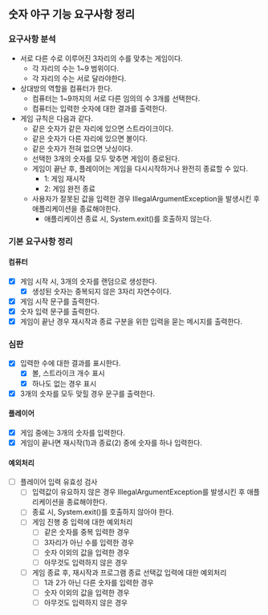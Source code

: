 ## 숫자 야구 기능 요구사항 정리

### 요구사항 분석

- 서로 다른 수로 이루어진 3자리의 수를 맞추는 게임이다.
    - 각 자리의 수는 1~9 범위이다.
    - 각 자리의 수는 서로 달라야한다.
- 상대방의 역할을 컴퓨터가 한다.
    - 컴퓨터는 1~9까지의 서로 다른 임의의 수 3개를 선택한다.
    - 컴퓨터는 입력한 숫자에 대한 결과를 출력한다.
- 게임 규칙은 다음과 같다.
    - 같은 숫자가 같은 자리에 있으면 스트라이크이다.
    - 같은 숫자가 다른 자리에 있으면 볼이다.
    - 같은 숫자가 전혀 없으면 낫싱이다.
    - 선택한 3개의 숫자를 모두 맞추면 게임이 죵로된다.
    - 게임이 끝난 후, 플레이어는 게임을 다시시작하거나 완전히 종료할 수 있다.
        - 1: 게임 재시작
        - 2: 게임 완전 종료
    - 사용자가 잘못된 값을 입력한 경우 IllegalArgumentException을 발생시킨 후 애플리케이션을 종료해야한다.
        - 애플리케이션 종료 시, System.exit()를 호출하지 않는다.

### 기본 요구사항 정리

#### 컴퓨터

- [x] 게임 시작 시, 3개의 숫자를 랜덤으로 생성한다.
    - [x] 생성된 숫자는 중복되지 않은 3자리 자연수이다.
- [x] 게임 시작 문구를 출력한다.
- [x] 숫자 입력 문구를 출력한다.
- [x] 게임이 끝난 경우 재시작과 종료 구분을 위한 입력을 묻는 메시지를 출력한다.

### 심판

- [x] 입력한 수에 대한 결과를 표시한다.
    - [x] 볼, 스트라이크 개수 표시
    - [x] 하나도 없는 경우 표시
- [x] 3개의 숫자를 모두 맞힐 경우 문구를 출력한다.

#### 플레이어

- [x] 게임 중에는 3개의 숫자를 입력한다.
- [x] 게임이 끝나면 재시작(1)과 종료(2) 중에 숫자를 하나 입력한다.

#### 예외처리

- [ ] 플레이어 입력 유효성 검사
    - [ ] 입력값이 유요하지 않은 경우 IllegalArgumentException를 발생시킨 후 애플리케이션을 종료해야한다.
    - [ ] 종료 시, System.exit()를 호출하지 않아야 한다.
    - [ ] 게임 진행 중 입력에 대한 예외처리
        - [ ] 같은 숫자를 중복 입력한 경우
        - [ ] 3자리가 아닌 수를 입력한 경우
        - [ ] 숫자 이외의 값을 입력한 경우
        - [ ] 아무것도 입력하지 않은 경우
    - [ ] 게임 종료 후, 재시작과 프로그램 종료 선택값 입력에 대한 예외처리
        - [ ] 1과 2가 아닌 다른 숫자를 입력한 경우
        - [ ] 숫자 이외의 값을 입력한 경우
        - [ ] 아무것도 입력하지 않은 경우
